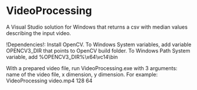 # VideoProcessing
A Visual Studio solution for Windows that returns a csv with median values describing the input video.

!Dependencies!:
Install OpenCV.
To Windows System variables, add variable OPENCV3_DIR that points to OpenCV build folder.
To Windows Path System variable, add %OPENCV3_DIR%\x64\vc14\bin

With a prepared video file, run VideoProcessing.exe with 3 arguments: name of the video file, x dimension, y dimension.
For example: VideoProcessing video.mp4 128 64
